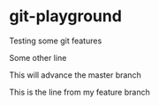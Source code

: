 # git-playground
Testing some git features

Some other line

This will advance the master branch

This is the line from my feature branch
